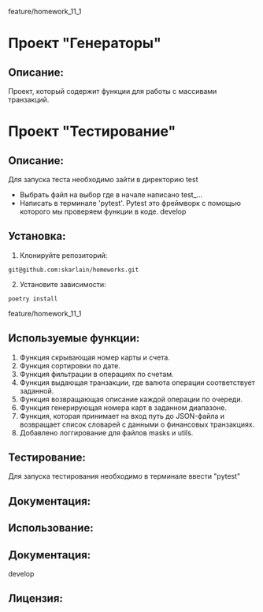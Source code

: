feature/homework_11_1
# Проект "Генераторы"

## Описание:
Проект, который содержит функции для работы с массивами транзакций.


# Проект "Тестирование"

## Описание:

Для запуска теста необходимо зайти в директорию test
- Выбрать файл на выбор где в начале написано test_...
- Написать в терминале 'pytest'. Pytest это фреймворк с помощью которого мы проверяем функции в коде.
develop
## Установка:

1. Клонируйте репозиторий:
```
git@github.com:skarlain/homeworks.git
```

2. Установите зависимости:
```
poetry install
```


feature/homework_11_1
## Используемые функции:
1. Функция скрывающая номер карты и счета.
2. Функция сортировки по дате.
3. Функция фильтрации в операциях по счетам.
4. Функция выдающая транзакции, где валюта операции соответствует заданной.
5. Функция возвращающая описание каждой операции по очереди.
6. Функция генерирующая номера карт в заданном диапазоне.
7. Функция, которая принимает на вход путь до JSON-файла и возвращает список словарей с данными о финансовых транзакциях. 
8. Добавлено логгирование для файлов masks и utils.
## Тестирование:
Для запуска тестирования необходимо в терминале ввести "pytest"

## Документация:


## Использование:



## Документация:

develop
## Лицензия: